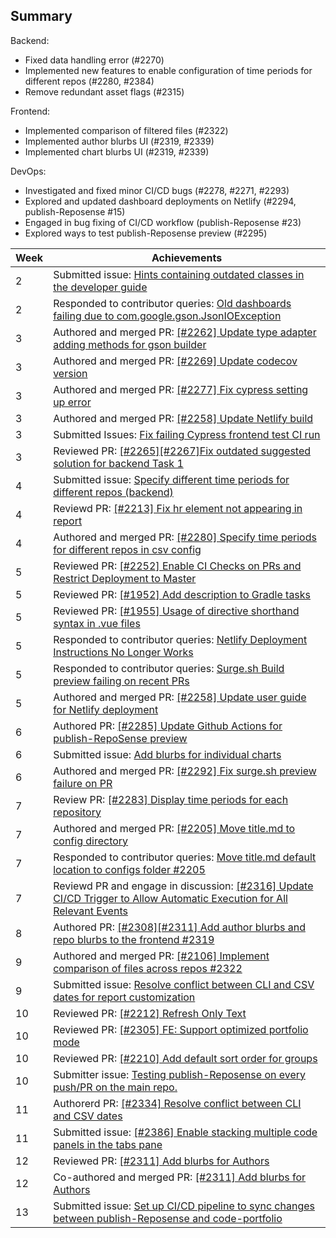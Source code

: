 ## Summary
Backend:
- Fixed data handling error (#2270)
- Implemented new features to enable configuration of time periods for different repos (#2280, #2384)
- Remove redundant asset flags (#2315)

Frontend:
- Implemented comparison of filtered files (#2322)
- Implemented author blurbs UI (#2319, #2339)
- Implemented chart blurbs UI (#2319, #2339)

DevOps:
- Investigated and fixed minor CI/CD bugs (#2278, #2271, #2293)
- Explored and updated dashboard deployments on Netlify (#2294, publish-Reposense #15)
- Engaged in bug fixing of CI/CD workflow (publish-Reposense #23)
- Explored ways to test publish-Reposense preview (#2295)

| Week | Achievements                                             |
|------|----------------------------------------------------------|
| 2    | Submitted issue: [Hints containing outdated classes in the developer guide](https://github.com/reposense/RepoSense/issues/2267)|
| 2    | Responded to contributor queries: [Old dashboards failing due to com.google.gson.JsonIOException](https://github.com/reposense/RepoSense/issues/2262)|
| 3    | Authored and merged PR: [[#2262] Update type adapter adding methods for gson builder](https://github.com/reposense/RepoSense/pull/2270)|
| 3    | Authored and merged PR: [[#2269] Update codecov version ](https://github.com/reposense/RepoSense/pull/2271)|
| 3    | Authored and merged PR: [[#2277] Fix cypress setting up error](https://github.com/reposense/RepoSense/pull/2278)|
| 3    | Authored and merged PR: [[#2258] Update Netlify build](https://github.com/reposense/publish-RepoSense/pull/15) |
| 3    | Submitted Issues: [Fix failing Cypress frontend test CI run ](https://github.com/reposense/RepoSense/issues/2277)|
| 3    | Reviewed PR: [[#2265][#2267]Fix outdated suggested solution for backend Task 1](https://github.com/reposense/RepoSense/pull/2268)|
| 4    | Submitted issue: [Specify different time periods for different repos (backend) ](https://github.com/reposense/RepoSense/issues/2280)|
| 4    | Reviewd PR: [[#2213] Fix hr element not appearing in report](https://github.com/reposense/RepoSense/pull/2279)|
| 4    | Authored and merged PR: [[#2280] Specify time periods for different repos in csv config](https://github.com/reposense/RepoSense/pull/2281) |
| 5    | Reviewed PR: [[#2252] Enable CI Checks on PRs and Restrict Deployment to Master](https://github.com/reposense/publish-RepoSense/pull/20) |
| 5    | Reviewed PR: [[#1952] Add description to Gradle tasks](https://github.com/reposense/RepoSense/pull/2288) |
| 5    | Reviewed PR: [[#1955] Usage of directive shorthand syntax in .vue files](https://github.com/reposense/RepoSense/pull/2290) |
| 5    | Responded to contributor queries: [Netlify Deployment Instructions No Longer Works](https://github.com/reposense/RepoSense/issues/2258) |
| 5    | Responded to contributor queries: [Surge.sh Build preview failing on recent PRs](https://github.com/reposense/RepoSense/issues/2292)  |
| 5    | Authored and merged PR: [[#2258] Update user guide for Netlify deployment](https://github.com/reposense/RepoSense/pull/2294) |
| 6    | Authored PR: [[#2285] Update Github Actions for publish-RepoSense preview](https://github.com/reposense/RepoSense/pull/2295) |
| 6    | Submitted issue: [Add blurbs for individual charts](https://github.com/reposense/RepoSense/issues/2308) |
| 6    | Authored and merged PR: [[#2292] Fix surge.sh preview failure on PR](https://github.com/reposense/RepoSense/pull/2293) |
| 7    | Review PR: [[#2283] Display time periods for each repository](https://github.com/reposense/RepoSense/pull/2303) |
| 7    | Authored and merged PR: [[#2205] Move title.md to config directory](https://github.com/reposense/RepoSense/pull/2315) |
| 7    | Responded to contributor queries: [Move title.md default location to configs folder #2205](https://github.com/reposense/RepoSense/issues/2205) |
| 7    | Reviewd PR and engage in discussion: [[#2316] Update CI/CD Trigger to Allow Automatic Execution for All Relevant Events](https://github.com/reposense/publish-RepoSense/pull/23) |
| 8    | Authored PR: [[#2308][#2311] Add author blurbs and repo blurbs to the frontend #2319](https://github.com/reposense/RepoSense/pull/2319) | 
| 9    | Authored and merged PR: [[#2106] Implement comparison of files across repos #2322](https://github.com/reposense/RepoSense/pull/2322) |
| 9    | Submitted issue: [Resolve conflict between CLI and CSV dates for report customization](https://github.com/reposense/RepoSense/issues/2334) |
| 10   | Reviewed PR: [[#2212] Refresh Only Text](https://github.com/reposense/RepoSense/pull/2338) |
| 10   | Reviewed PR: [[#2305] FE: Support optimized portfolio mode](https://github.com/reposense/RepoSense/pull/2320) |
| 10   | Reviewed PR: [[#2210] Add default sort order for groups](https://github.com/reposense/RepoSense/pull/2331) |
| 10   | Submitter issue: [Testing publish-Reposense on every push/PR on the main repo.](https://github.com/reposense/RepoSense/issues/2384) |
| 11   | Authorerd PR: [[#2334] Resolve conflict between CLI and CSV dates](https://github.com/reposense/RepoSense/pull/2340) |
| 11   | Submitted issue: [[#2386] Enable stacking multiple code panels in the tabs pane](https://github.com/reposense/RepoSense/issues/2386) |
| 12   | Reviewed PR: [[#2311] Add blurbs for Authors](https://github.com/reposense/RepoSense/pull/2339) |
| 12   | Co-authored and merged PR: [[#2311] Add blurbs for Authors](https://github.com/reposense/RepoSense/pull/2339) |
| 13   | Submitted issue: [Set up CI/CD pipeline to sync changes between publish-Reposense and code-portfolio](https://github.com/reposense/RepoSense/issues/2417) |